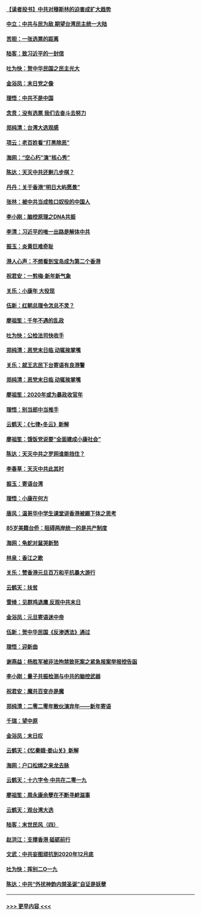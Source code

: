 #### [【读者投书】中共对穆斯林的迫害成扩大趋势](../pages/nsc993/n11791371.md?t=01142211) 
#### [中立：中共与民为敌 期望台湾民主统一大陆](../pages/nsc993/n11790392.md?t=01142211) 
#### [苦胆：一张选票的距离](../pages/nsc993/n11788914.md?t=01142211) 
#### [陆客：致习近平的一封信](../pages/nsc993/n11788867.md?t=01142211) 
#### [吐为快：贺中华民国之民主光大](../pages/nsc993/n11788618.md?t=01142211) 
#### [金浴凤：末日党之像](../pages/nsc993/n11787475.md?t=01142211) 
#### [理悟：中共不是中国](../pages/nsc993/n11787463.md?t=01142211) 
#### [念贲：没有选票  我们去奋斗去努力](../pages/nsc993/n11787398.md?t=01142211) 
#### [郑纯清：台湾大选观感](../pages/nsc993/n11786210.md?t=01142211) 
#### [项云：老百姓看“打黑除恶”](../pages/nsc993/n11785398.md?t=01142211) 
#### [海网：“空心朽”演“核心秀”](../pages/nsc993/n11783874.md?t=01142211) 
#### [陈达：天灭中共还剩几步棋？](../pages/nsc993/n11783719.md?t=01142211) 
#### [丹丹：关于香港“明日大屿愿景”](../pages/nsc993/n11783273.md?t=01142211) 
#### [张林：被中共当成牲口奴役的中国人](../pages/nsc993/n11782397.md?t=01142211) 
#### [李小刚：脑控原理之DNA共振](../pages/nsc993/n11780962.md?t=01142211) 
#### [李清：习近平的唯一出路是解体中共](../pages/nsc993/n11780866.md?t=01142211) 
#### [振玉：炎黄巨难奇耻](../pages/nsc993/n11779632.md?t=01142211) 
#### [港人心声：不想看到宝岛成为第二个香港](../pages/nsc993/n11778817.md?t=01142211) 
#### [祝君安：一剪梅‧新年新气象](../pages/nsc993/n11776340.md?t=01142211) 
#### [关乐：小康年 大役现](../pages/nsc993/n11774213.md?t=01142211) 
#### [伍新：红朝总理令怎总不灵？](../pages/nsc993/n11770813.md?t=01142211) 
#### [廖祖笙：千年不遇的乱政](../pages/nsc993/n11770373.md?t=01142211) 
#### [吐为快：公检法司快收手](../pages/nsc993/n11770359.md?t=01142211) 
#### [郑纯清：恶党末日临 动辄挨掌嘴](../pages/nsc993/n11769912.md?t=01142211) 
#### [关乐：就王志民下台寄语有良港警](../pages/nsc993/n11769903.md?t=01142211) 
#### [郑纯清：恶党末日临 动辄挨掌嘴](../pages/nsc993/n11769356.md?t=01142211) 
#### [廖祖笙：2020年或为暴政收官年](../pages/nsc993/n11768216.md?t=01142211) 
#### [理悟：别当郎中当推手](../pages/nsc993/n11768243.md?t=01142211) 
#### [云鹤天：《七律▪冬云》新解](../pages/nsc993/n11768204.md?t=01142211) 
#### [廖祖笙：饿饭党说要“全面建成小康社会”](../pages/nsc993/n11767482.md?t=01142211) 
#### [陈达：天灭中共之罗网谁能挡住？](../pages/nsc993/n11767465.md?t=01142211) 
#### [李春草：天灭中共此其时](../pages/nsc993/n11767452.md?t=01142211) 
#### [振玉：寄语台湾](../pages/nsc993/n11767432.md?t=01142211) 
#### [理悟：小康在何方](../pages/nsc993/n11767394.md?t=01142211) 
#### [唐风：温哥华中学生课堂讲香港被踢下体之思考](../pages/nsc993/n11766848.md?t=01142211) 
#### [85岁美籍台侨：阻碍两岸统一的是共产制度](../pages/nsc993/n11765043.md?t=01142211) 
#### [海网：龟蛇对鼠哭新愁](../pages/nsc993/n11764895.md?t=01142211) 
#### [林泉：香江之歌](../pages/nsc993/n11764415.md?t=01142211) 
#### [关乐：赞香港元旦百万和平抗暴大游行](../pages/nsc993/n11764382.md?t=01142211) 
#### [云鹤天：扶贫](../pages/nsc993/n11764245.md?t=01142211) 
#### [雪绮：见群鸡退鹰  反观中共末日](../pages/nsc993/n11762112.md?t=01142211) 
#### [金浴凤：元旦寄语迷中帝](../pages/nsc993/n11761788.md?t=01142211) 
#### [伍新：贺中华民国《反渗透法》通过](../pages/nsc993/n11761994.md?t=01142211) 
#### [理悟：迎新曲](../pages/nsc993/n11761152.md?t=01142211) 
#### [谢燕益：杨胜军被非法拘禁致死案之紧急报案举报控告函](../pages/nsc993/n11756134.md?t=01142211) 
#### [李小刚：量子共振检测与中共的脑控武器](../pages/nsc993/n11754518.md?t=01142211) 
#### [祝君安：魔共百变亦是魔](../pages/nsc993/n11754469.md?t=01142211) 
#### [郑纯清：二零二零年散伙演弃年——新年寄语](../pages/nsc993/n11754195.md?t=01142211) 
#### [千瑞：望中原](../pages/nsc993/n11754159.md?t=01142211) 
#### [金浴凤：末日叹](../pages/nsc993/n11752359.md?t=01142211) 
#### [云鹤天：《忆秦娥‧娄山关》新解](../pages/nsc993/n11752348.md?t=01142211) 
#### [海网：户口松绑之来龙去脉](../pages/nsc993/n11752328.md?t=01142211) 
#### [云鹤天：十六字令‧中共在二零一九](../pages/nsc993/n11752305.md?t=01142211) 
#### [廖祖笙：周永康余孽在不断寻衅滋事](../pages/nsc993/n11751013.md?t=01142211) 
#### [云鹤天：观台湾大选](../pages/nsc993/n11751007.md?t=01142211) 
#### [陆客：末世民风（四）](../pages/nsc993/n11749203.md?t=01142211) 
#### [赵洪江：支撑香港 砥砺前行](../pages/nsc993/n11748482.md?t=01142211) 
#### [文武：中共妄图顽抗到2020年12月底](../pages/nsc993/n11748446.md?t=01142211) 
#### [吐为快：挥别二O一九](../pages/nsc993/n11748411.md?t=01142211) 
#### [陈达：中共“外扰神韵内禁圣诞”自证是妖孽](../pages/nsc993/n11748226.md?t=01142211) 

----
#### [ >>> 更早内容 <<< ](../indexes/nsc993-earlier.md)
